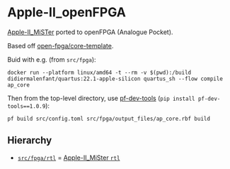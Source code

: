# Apple-II_openFPGA

[Apple-II_MiSTer](https://github.com/MiSTer-devel/Apple-II_MiSTer) ported to openFPGA (Analogue Pocket).

Based off [open-fpga/core-template](https://github.com/open-fpga/core-template).

Buid with e.g. (from `src/fpga`):

    docker run --platform linux/amd64 -t --rm -v $(pwd):/build didiermalenfant/quartus:22.1-apple-silicon quartus_sh --flow compile ap_core

Then from the top-level directory, use [pf-dev-tools](https://pypi.org/project/pf-dev-tools/) (`pip install pf-dev-tools==1.0.9`):

    pf build src/config.toml src/fpga/output_files/ap_core.rbf build

## Hierarchy

 * [`src/fpga/rtl`](https://github.com/ryanfb/Apple-II_openFPGA/tree/main/src/fpga/rtl) = [Apple-II_MiSter `rtl`](https://github.com/MiSTer-devel/Apple-II_MiSTer/tree/master/rtl)
